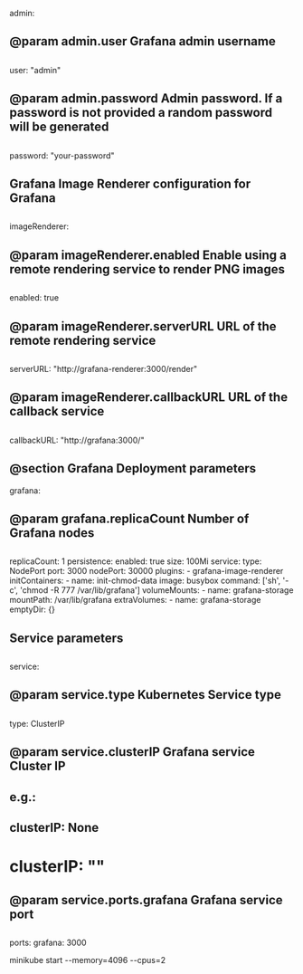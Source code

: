 admin:
  ## @param admin.user Grafana admin username
  ##
  user: "admin"
  ## @param admin.password Admin password. If a password is not provided a random password will be generated
  ##
  password: "your-password"

## Grafana Image Renderer configuration for Grafana
##
imageRenderer:
  ## @param imageRenderer.enabled Enable using a remote rendering service to render PNG images
  ##
  enabled: true
  ## @param imageRenderer.serverURL URL of the remote rendering service
  ##
  serverURL: "http://grafana-renderer:3000/render"
  ## @param imageRenderer.callbackURL URL of the callback service
  ##
  callbackURL: "http://grafana:3000/"

## @section Grafana Deployment parameters
grafana:
  ## @param grafana.replicaCount Number of Grafana nodes
  ##
  replicaCount: 1
  persistence:
    enabled: true
    size: 100Mi
  service:
    type: NodePort
    port: 3000
    nodePort: 30000
  plugins:
    - grafana-image-renderer
  initContainers:
    - name: init-chmod-data
      image: busybox
      command: ['sh', '-c', 'chmod -R 777 /var/lib/grafana']
      volumeMounts:
        - name: grafana-storage
          mountPath: /var/lib/grafana
  extraVolumes:
    - name: grafana-storage
      emptyDir: {}

## Service parameters
##
service:
  ## @param service.type Kubernetes Service type
  ##
  type: ClusterIP
  ## @param service.clusterIP Grafana service Cluster IP
  ## e.g.:
  ## clusterIP: None
  ##
  # clusterIP: ""
  ## @param service.ports.grafana Grafana service port
  ##
  ports:
    grafana: 3000

minikube start --memory=4096 --cpus=2